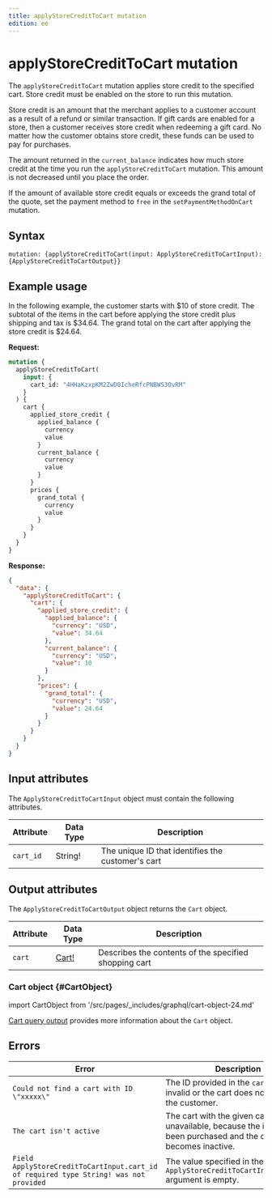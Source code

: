 ```yaml
---
title: applyStoreCreditToCart mutation
edition: ee
---
```


# applyStoreCreditToCart mutation

The `applyStoreCreditToCart` mutation applies store credit to the specified cart. Store credit must be enabled on the store to run this mutation.

Store credit is an amount that the merchant applies to a customer account as a result of a refund or similar transaction. If gift cards are enabled for a store, then a customer receives store credit when redeeming a gift card. No matter how the customer obtains store credit, these funds can be used to pay for purchases.

The amount returned in the `current_balance` indicates how much store credit at the time you run the `applyStoreCreditToCart` mutation. This amount is not decreased until you place the order.

<InlineAlert variant="info" slots="text" />

If the amount of available store credit equals or exceeds the grand total of the quote, set the payment method to `free` in the `setPaymentMethodOnCart` mutation.

## Syntax

`mutation: {applyStoreCreditToCart(input: ApplyStoreCreditToCartInput): {ApplyStoreCreditToCartOutput}}`

## Example usage

In the following example, the customer starts with $10 of store credit. The subtotal of the items in the cart before applying the store credit plus shipping and tax is $34.64. The grand total on the cart after applying the store credit is $24.64.

**Request:**

```graphql
mutation {
  applyStoreCreditToCart(
    input: {
      cart_id: "4HHaKzxpKM2ZwD0IcheRfcPNBWS3OvRM"
    }
  ) {
    cart {
      applied_store_credit {
        applied_balance {
          currency
          value
        }
        current_balance {
          currency
          value
        }
      }
      prices {
        grand_total {
          currency
          value
        }
      }
    }
  }
}
```

**Response:**

```json
{
  "data": {
    "applyStoreCreditToCart": {
      "cart": {
        "applied_store_credit": {
          "applied_balance": {
            "currency": "USD",
            "value": 34.64
          },
          "current_balance": {
            "currency": "USD",
            "value": 10
          }
        },
        "prices": {
          "grand_total": {
            "currency": "USD",
            "value": 24.64
          }
        }
      }
    }
  }
}
```

## Input attributes

The `ApplyStoreCreditToCartInput` object must contain the following attributes.

Attribute |  Data Type | Description
--- | --- | ---
`cart_id` | String! | The unique ID that identifies the customer's cart

## Output attributes

The `ApplyStoreCreditToCartOutput` object returns the `Cart` object.

Attribute |  Data Type | Description
--- | --- | ---
`cart` |[Cart!](#CartObject) | Describes the contents of the specified shopping cart

### Cart object {#CartObject}

import CartObject from '/src/pages/_includes/graphql/cart-object-24.md'

<CartObject />

[Cart query output](../../cart/queries/cart.md#output-attributes) provides more information about the `Cart` object.

## Errors

Error | Description
--- | ---
`Could not find a cart with ID \"xxxxx\"` | The ID provided in the `cart_id` field is invalid or the cart does not exist for the customer.
`The cart isn't active` | The cart with the given cart ID is unavailable, because the items have been purchased and the cart ID becomes inactive.
`Field ApplyStoreCreditToCartInput.cart_id of required type String! was not provided` | The value specified in the `ApplyStoreCreditToCartInput.cart_id` argument is empty.
